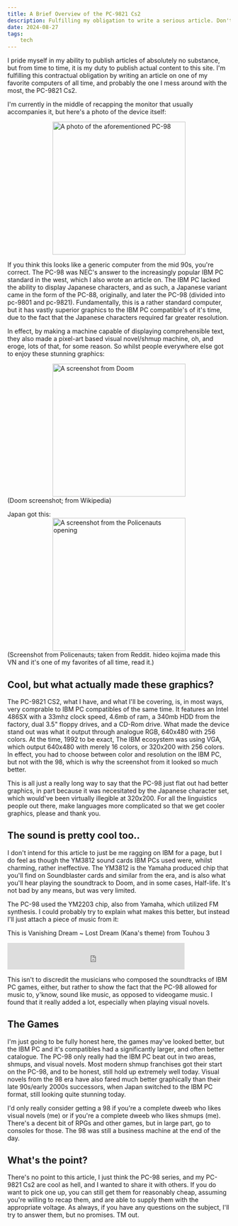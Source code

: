 ```yaml
---
title: A Brief Overview of the PC-9821 Cs2
description: Fulfilling my obligation to write a serious article. Don't have much else to add.
date: 2024-08-27
tags: 
    tech
---
```


I pride myself in my ability to publish articles of absolutely no substance, but from time to time, it is my duty to publish actual content to this site. I'm fulfilling this contractual obligation by writing an article on one of my favorite computers of all time, and probably the one I mess around with the most, the PC-9821 Cs2.


I'm currently in the middle of recapping the monitor that usually accompanies it, but here's a photo of the device itself:

<img src="/img/pc98.jpg" alt=" A photo of the aforementioned PC-98" height="300px" style="display: block; margin: 0 auto"/> 

If you think this looks like a generic computer from the mid 90s, you're correct. The PC-98 was NEC's answer to the increasingly popular IBM PC standard in the west, which I also wrote an article on. The IBM PC lacked the ability to display Japanese characters, and as such, a Japanese variant came in the form of the PC-88, originally, and later the PC-98 (divided into pc-9801 and pc-9821). Fundamentally, this is a rather standard computer, but it has vastly superior graphics to the IBM PC compatible's of it's time, due to the fact that the Japanese characters required far greater resolution.

In effect, by making a machine capable of displaying comprehensible text, they also made a pixel-art based visual novel/shmup machine, oh, and eroge, lots of that, for some reason. So whilst people everywhere else got to enjoy these stunning graphics: 

<img src="/img/doom1.png" alt=" A screenshot from Doom" height="300px" style="display: block; margin: 0 auto"/> 
(Doom screenshot; from Wikipedia)

Japan got this: 
<img src="/img/policenautsop.png" alt=" A screenshot from the Policenauts opening" height="300px" style="display: block; margin: 0 auto"/> 
(Screenshot from Policenauts; taken from Reddit. hideo kojima made this VN and it's one of my favorites of all time, read it.)

## Cool, but what actually made these graphics?

The PC-9821 CS2, what I have, and what I'll be covering, is, in most ways, very comprable to IBM PC compatibles of the same time. It features an Intel 486SX with a 33mhz clock speed, 4.6mb of ram, a 340mb HDD from the factory, dual 3.5" floppy drives, and a CD-Rom drive. What made the device stand out was what it output through analogue RGB, 640x480 with 256 colors. At the time, 1992 to be exact, The IBM ecosystem was using VGA, which output 640x480 with merely 16 colors, or 320x200 with 256 colors. In effect, you had to choose between color and resolution on the IBM PC, but not with the 98, which is why the screenshot from it looked so much better.

This is all just a really long way to say that the PC-98 just flat out had better graphics, in part because it was necesitated by the Japanese character set, which would've been virtually illegible at 320x200. For all the linguistics people out there, make languages more complicated so that we get cooler graphics, please and thank you.

## The sound is pretty cool too..

I don't intend for this article to just be me ragging on IBM for a page, but I do feel as though the YM3812 sound cards IBM PCs used were, whilst charming, rather ineffective. The YM3812 is the Yamaha produced chip that you'll find on Soundblaster cards and similar from the era, and is also what you'll hear playing the soundtrack to Doom, and in some cases, Half-life. It's not bad by any means, but was very limited. 

The PC-98 used the YM2203 chip, also from Yamaha, which utilized FM synthesis. I could probably try to explain what makes this better, but instead I'll just attach a piece of music from it: 

This is Vanishing Dream ~ Lost Dream (Kana's theme) from Touhou 3

 <iframe
   frameborder="0"
   width="400"
   height="60"
   src="https://drive.google.com/file/d/1yoQwZih2I0OzrxtPJebtDgP0K1VcuEuQ/preview?usp=drivesdk">
</iframe>

This isn't to discredit the musicians who composed the soundtracks of IBM PC games, either, but rather to show the fact that the PC-98 allowed for music to, y'know, sound like music, as opposed to videogame music. I found that it really added a lot, especially when playing visual novels.

## The Games 

I'm just going to be fully honest here, the games may've looked better, but the IBM PC and it's compatibles had a significantly larger, and often better catalogue. The PC-98 only really had the IBM PC beat out in two areas, shmups, and visual novels. Most modern shmup franchises got their start on the PC-98, and to be honest, still hold up extremely well today. Visual novels from the 98 era have also fared much better graphically than their late 90s/early 2000s successors, when Japan switched to the IBM PC format, still looking quite stunning today. 

I'd only really consider getting a 98 if you're a complete dweeb who likes visual novels (me) or if you're a complete dweeb who likes shmups (me). There's a decent bit of RPGs and other games, but in large part, go to consoles for those. The 98 was still a business machine at the end of the day.

## What's the point?

There's no point to this article, I just think the PC-98 series, and my PC-9821 Cs2 are cool as hell, and I wanted to share it with others. If you do want to pick one up, you can still get them for reasonably cheap, assuming you're willing to recap them, and are able to supply them with the appropriate voltage. As always, if you have any questions on the subject, I'll try to answer them, but no promises. TM out.